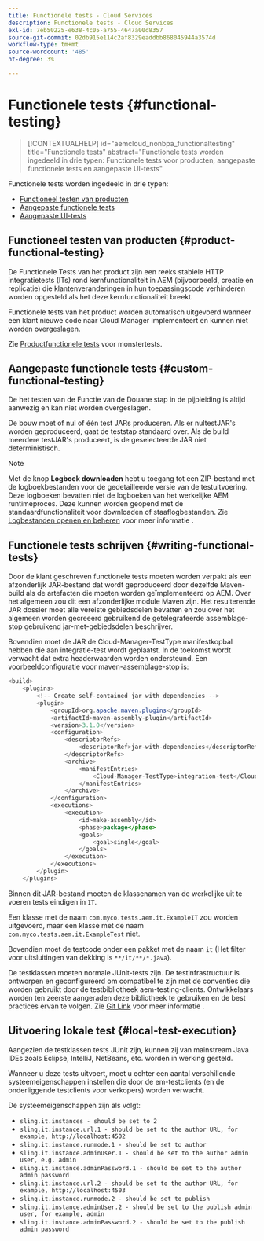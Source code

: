 ```yaml
---
title: Functionele tests - Cloud Services
description: Functionele tests - Cloud Services
exl-id: 7eb50225-e638-4c05-a755-4647a00d8357
source-git-commit: 02db915e114c2af8329eaddbb868045944a3574d
workflow-type: tm+mt
source-wordcount: '485'
ht-degree: 3%

---
```


# Functionele tests {#functional-testing}


>[!CONTEXTUALHELP]
>id="aemcloud_nonbpa_functionaltesting"
>title="Functionele tests"
>abstract="Functionele tests worden ingedeeld in drie typen: Functionele tests voor producten, aangepaste functionele tests en aangepaste UI-tests"

Functionele tests worden ingedeeld in drie typen:


* [Functioneel testen van producten](#product-functional-testing)
* [Aangepaste functionele tests](#custom-functional-testing)
* [Aangepaste UI-tests](/help/implementing/cloud-manager/ui-testing.md#custom-ui-testing)

## Functioneel testen van producten {#product-functional-testing}

De Functionele Tests van het product zijn een reeks stabiele HTTP integratietests (ITs) rond kernfunctionaliteit in AEM (bijvoorbeeld, creatie en replicatie) die klantenveranderingen in hun toepassingscode verhinderen worden opgesteld als het deze kernfunctionaliteit breekt.

Functionele tests van het product worden automatisch uitgevoerd wanneer een klant nieuwe code naar Cloud Manager implementeert en kunnen niet worden overgeslagen.

Zie [Productfunctionele tests](https://github.com/adobe/aem-test-samples/tree/aem-cloud/smoke) voor monstertests.

## Aangepaste functionele tests {#custom-functional-testing}

De het testen van de Functie van de Douane stap in de pijpleiding is altijd aanwezig en kan niet worden overgeslagen.

De bouw moet of nul of één test JARs produceren. Als er nultestJAR&#39;s worden geproduceerd, gaat de teststap standaard over. Als de build meerdere testJAR&#39;s produceert, is de geselecteerde JAR niet deterministisch.

>[!NOTE]
>Met de knop **Logboek downloaden** hebt u toegang tot een ZIP-bestand met de logboekbestanden voor de gedetailleerde versie van de testuitvoering. Deze logboeken bevatten niet de logboeken van het werkelijke AEM runtimeproces. Deze kunnen worden geopend met de standaardfunctionaliteit voor downloaden of staaflogbestanden. Zie [Logbestanden openen en beheren](/help/implementing/cloud-manager/manage-logs.md) voor meer informatie .


## Functionele tests schrijven {#writing-functional-tests}

Door de klant geschreven functionele tests moeten worden verpakt als een afzonderlijk JAR-bestand dat wordt geproduceerd door dezelfde Maven-build als de artefacten die moeten worden geïmplementeerd op AEM. Over het algemeen zou dit een afzonderlijke module Maven zijn. Het resulterende JAR dossier moet alle vereiste gebiedsdelen bevatten en zou over het algemeen worden gecreeerd gebruikend de getelegrafeerde assemblage-stop gebruikend jar-met-gebiedsdelen beschrijver.

Bovendien moet de JAR de Cloud-Manager-TestType manifestkopbal hebben die aan integratie-test wordt geplaatst. In de toekomst wordt verwacht dat extra headerwaarden worden ondersteund. Een voorbeeldconfiguratie voor maven-assemblage-stop is:

```java
<build>
    <plugins>
        <!-- Create self-contained jar with dependencies -->
        <plugin>
            <groupId>org.apache.maven.plugins</groupId>
            <artifactId>maven-assembly-plugin</artifactId>
            <version>3.1.0</version>
            <configuration>
                <descriptorRefs>
                    <descriptorRef>jar-with-dependencies</descriptorRef>
                </descriptorRefs>
                <archive>
                    <manifestEntries>
                        <Cloud-Manager-TestType>integration-test</Cloud-Manager-TestType>
                    </manifestEntries>
                </archive>
            </configuration>
            <executions>
                <execution>
                    <id>make-assembly</id>
                    <phase>package</phase>
                    <goals>
                        <goal>single</goal>
                    </goals>
                </execution>
            </executions>
        </plugin>
    </plugins>
```

Binnen dit JAR-bestand moeten de klassenamen van de werkelijke uit te voeren tests eindigen in `IT`.

Een klasse met de naam `com.myco.tests.aem.it.ExampleIT` zou worden uitgevoerd, maar een klasse met de naam `com.myco.tests.aem.it.ExampleTest` niet.

Bovendien moet de testcode onder een pakket met de naam `it` (Het filter voor uitsluitingen van dekking is `**/it/**/*.java`).

De testklassen moeten normale JUnit-tests zijn. De testinfrastructuur is ontworpen en geconfigureerd om compatibel te zijn met de conventies die worden gebruikt door de testbibliotheek aem-testing-clients. Ontwikkelaars worden ten zeerste aangeraden deze bibliotheek te gebruiken en de best practices ervan te volgen. Zie [Git Link](https://github.com/adobe/aem-testing-clients) voor meer informatie .

## Uitvoering lokale test {#local-test-execution}

Aangezien de testklassen tests JUnit zijn, kunnen zij van mainstream Java IDEs zoals Eclipse, IntelliJ, NetBeans, etc. worden in werking gesteld.

Wanneer u deze tests uitvoert, moet u echter een aantal verschillende systeemeigenschappen instellen die door de em-testclients (en de onderliggende testclients voor verkopers) worden verwacht.

De systeemeigenschappen zijn als volgt:

* `sling.it.instances - should be set to 2`
* `sling.it.instance.url.1 - should be set to the author URL, for example, http://localhost:4502`
* `sling.it.instance.runmode.1 - should be set to author`
* `sling.it.instance.adminUser.1 - should be set to the author admin user, e.g. admin`
* `sling.it.instance.adminPassword.1 - should be set to the author admin password`
* `sling.it.instance.url.2 - should be set to the author URL, for example, http://localhost:4503`
* `sling.it.instance.runmode.2 - should be set to publish`
* `sling.it.instance.adminUser.2 - should be set to the publish admin user, for example, admin`
* `sling.it.instance.adminPassword.2 - should be set to the publish admin password`
